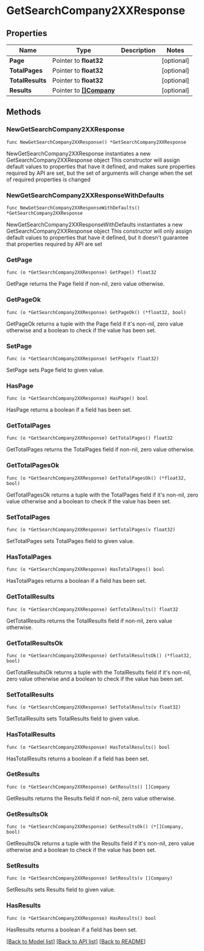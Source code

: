 # GetSearchCompany2XXResponse

## Properties

Name | Type | Description | Notes
------------ | ------------- | ------------- | -------------
**Page** | Pointer to **float32** |  | [optional] 
**TotalPages** | Pointer to **float32** |  | [optional] 
**TotalResults** | Pointer to **float32** |  | [optional] 
**Results** | Pointer to [**[]Company**](Company.md) |  | [optional] 

## Methods

### NewGetSearchCompany2XXResponse

`func NewGetSearchCompany2XXResponse() *GetSearchCompany2XXResponse`

NewGetSearchCompany2XXResponse instantiates a new GetSearchCompany2XXResponse object
This constructor will assign default values to properties that have it defined,
and makes sure properties required by API are set, but the set of arguments
will change when the set of required properties is changed

### NewGetSearchCompany2XXResponseWithDefaults

`func NewGetSearchCompany2XXResponseWithDefaults() *GetSearchCompany2XXResponse`

NewGetSearchCompany2XXResponseWithDefaults instantiates a new GetSearchCompany2XXResponse object
This constructor will only assign default values to properties that have it defined,
but it doesn't guarantee that properties required by API are set

### GetPage

`func (o *GetSearchCompany2XXResponse) GetPage() float32`

GetPage returns the Page field if non-nil, zero value otherwise.

### GetPageOk

`func (o *GetSearchCompany2XXResponse) GetPageOk() (*float32, bool)`

GetPageOk returns a tuple with the Page field if it's non-nil, zero value otherwise
and a boolean to check if the value has been set.

### SetPage

`func (o *GetSearchCompany2XXResponse) SetPage(v float32)`

SetPage sets Page field to given value.

### HasPage

`func (o *GetSearchCompany2XXResponse) HasPage() bool`

HasPage returns a boolean if a field has been set.

### GetTotalPages

`func (o *GetSearchCompany2XXResponse) GetTotalPages() float32`

GetTotalPages returns the TotalPages field if non-nil, zero value otherwise.

### GetTotalPagesOk

`func (o *GetSearchCompany2XXResponse) GetTotalPagesOk() (*float32, bool)`

GetTotalPagesOk returns a tuple with the TotalPages field if it's non-nil, zero value otherwise
and a boolean to check if the value has been set.

### SetTotalPages

`func (o *GetSearchCompany2XXResponse) SetTotalPages(v float32)`

SetTotalPages sets TotalPages field to given value.

### HasTotalPages

`func (o *GetSearchCompany2XXResponse) HasTotalPages() bool`

HasTotalPages returns a boolean if a field has been set.

### GetTotalResults

`func (o *GetSearchCompany2XXResponse) GetTotalResults() float32`

GetTotalResults returns the TotalResults field if non-nil, zero value otherwise.

### GetTotalResultsOk

`func (o *GetSearchCompany2XXResponse) GetTotalResultsOk() (*float32, bool)`

GetTotalResultsOk returns a tuple with the TotalResults field if it's non-nil, zero value otherwise
and a boolean to check if the value has been set.

### SetTotalResults

`func (o *GetSearchCompany2XXResponse) SetTotalResults(v float32)`

SetTotalResults sets TotalResults field to given value.

### HasTotalResults

`func (o *GetSearchCompany2XXResponse) HasTotalResults() bool`

HasTotalResults returns a boolean if a field has been set.

### GetResults

`func (o *GetSearchCompany2XXResponse) GetResults() []Company`

GetResults returns the Results field if non-nil, zero value otherwise.

### GetResultsOk

`func (o *GetSearchCompany2XXResponse) GetResultsOk() (*[]Company, bool)`

GetResultsOk returns a tuple with the Results field if it's non-nil, zero value otherwise
and a boolean to check if the value has been set.

### SetResults

`func (o *GetSearchCompany2XXResponse) SetResults(v []Company)`

SetResults sets Results field to given value.

### HasResults

`func (o *GetSearchCompany2XXResponse) HasResults() bool`

HasResults returns a boolean if a field has been set.


[[Back to Model list]](../README.md#documentation-for-models) [[Back to API list]](../README.md#documentation-for-api-endpoints) [[Back to README]](../README.md)


